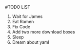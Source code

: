 #TODO LIST
1. Wait for James
2. Eat Ramen 
3. Fix Code
4. Add two more download boxes
5. Sleep
6. Dream about yaml
